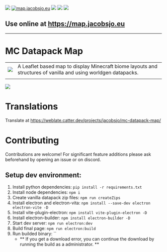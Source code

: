 [![](https://img.shields.io/github/actions/workflow/status/jacobsjo/mc-datapack-map/pages.yml)](https://github.com/jacobsjo/mc-datapack-map/actions)
[![map.jacobsjo.eu](https://img.shields.io/github/deployments/jacobsjo/mc-datapack-map/github-pages?label=map.jacobsjo.eu)](https://map.jacobsjo.eu)
[![](https://img.shields.io/github/issues-raw/jacobsjo/mc-datapack-map)](https://github.com/jacobsjo/mc-datapack-map/issues)
[![](https://img.shields.io/badge/sponsor-jacobsjo-blue)](https://github.com/sponsors/jacobsjo)
[![](https://weblate.catter.dev/widget/jacobsjo/mc-datapack-map/svg-badge.svg)](https://weblate.catter.dev/projects/jacobsjo/mc-datapack-map/)
</a>

## Use online at https://map.jacobsjo.eu 

--------

# MC Datapack Map

|   |   |
|---|---|
| [![](public/favicon.svg)](https://map.jacobsjo.eu) | A Leaflet based map to display Minecraft biome layouts and structures of vanilla and using worldgen datapacks.  |
|   |  |

![](docs/header.png)

# Translations
Translate at https://weblate.catter.dev/projects/jacobsjo/mc-datapack-map/

# Contributing
Contributions are welcome! For significant feature additions please ask beforehand by opening an issue or on discord.

## Setup dev environment:

1. Install python dependencies: `pip install -r requirements.txt`
2. Install node dependencies: `npm i`
3. Create vanilla datapack zip files: `npm run createZips`
4. Install electron and electron-vita: `npm install --save-dev electron electron-vite -D`
5. Install vite-plugin-electron: `npm install vite-plugin-electron -D`
6. Install electron-builder: `npm install electron-builder -D`
7. Start dev server: `npm run electron:dev`
8. Build final page: `npm run electron:build`
9. Run builded binary: ``
   - ** If you get a download error, you can continue the download by running the build as a administrator. **
